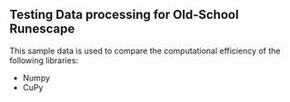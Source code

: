 ## Testing Data processing for Old-School Runescape 

This sample data is used to compare the computational efficiency of the following libraries:
- Numpy
- CuPy